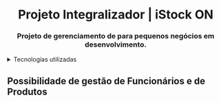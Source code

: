 <h1 align="center"> Projeto Integralizador | iStock ON </h1>

<h3 align="center">Projeto de gerenciamento de para pequenos negócios em desenvolvimento. </h2>

<details>
  <summary>Tecnologias utilizadas</summary>
  
   ![My SQL](https://img.shields.io/badge/My%20SQL-CC2927?style=for-the-badge&logo=mysql&logoColor=white&color=blue)
   ![Spring](https://img.shields.io/badge/spring-%236DB33F.svg?style=for-the-badge&logo=spring&logoColor=black)
   ![Angular](https://img.shields.io/badge/angular-%23000.svg?style=for-the-badge&logo=angular&logoColor=red)
    
 </details>


## Possibilidade de gestão de Funcionários e de Produtos
